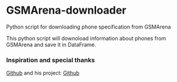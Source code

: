 # GSMArena-downloader
Python script for downloading phone specification from GSMArena

This python script will downoload information about phones from GSMArena and save it in DataFrame.

### Inspiration and special thanks
[Github](https://github.com/Deepakchawla) and his project: [Github](https://github.com/Deepakchawla/Mobile-Phone-Dataset-GSMArena/blob/master/README.md)
